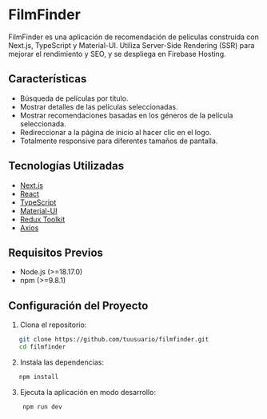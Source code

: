 # FilmFinder

FilmFinder es una aplicación de recomendación de películas construida con Next.js, TypeScript y Material-UI. Utiliza Server-Side Rendering (SSR) para mejorar el rendimiento y SEO, y se despliega en Firebase Hosting.

## Características

- Búsqueda de películas por título.
- Mostrar detalles de las películas seleccionadas.
- Mostrar recomendaciones basadas en los géneros de la película seleccionada.
- Redireccionar a la página de inicio al hacer clic en el logo.
- Totalmente responsive para diferentes tamaños de pantalla.

## Tecnologías Utilizadas

- [Next.js](https://nextjs.org/)
- [React](https://reactjs.org/)
- [TypeScript](https://www.typescriptlang.org/)
- [Material-UI](https://mui.com/)
- [Redux Toolkit](https://redux-toolkit.js.org/)
- [Axios](https://axios-http.com/)

## Requisitos Previos

- Node.js (>=18.17.0)
- npm (>=9.8.1)

## Configuración del Proyecto

1. Clona el repositorio:

````bash
   git clone https://github.com/tuusuario/filmfinder.git
   cd filmfinder
````
2. Instala las dependencias:
````bash
   npm install
````
3. Ejecuta la aplicación en modo desarrollo:
````bash
    npm run dev
````

